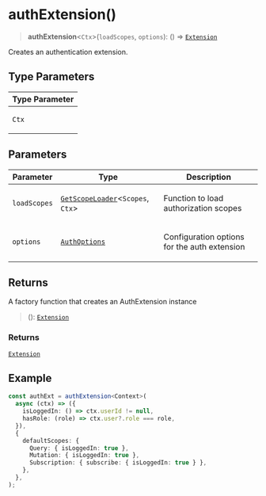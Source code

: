 # authExtension()

> **authExtension**\<`Ctx`\>(`loadScopes`, `options`): () => [`Extension`](../../core/sdk/classes/Extension.md)

Creates an authentication extension.

## Type Parameters

<table>
<thead>
<tr>
<th>Type Parameter</th>
</tr>
</thead>
<tbody>
<tr>
<td>

`Ctx`

</td>
</tr>
</tbody>
</table>

## Parameters

<table>
<thead>
<tr>
<th>Parameter</th>
<th>Type</th>
<th>Description</th>
</tr>
</thead>
<tbody>
<tr>
<td>

`loadScopes`

</td>
<td>

[`GetScopeLoader`](../type-aliases/GetScopeLoader.md)\<`Scopes`, `Ctx`\>

</td>
<td>

Function to load authorization scopes

</td>
</tr>
<tr>
<td>

`options`

</td>
<td>

[`AuthOptions`](../interfaces/AuthOptions.md)

</td>
<td>

Configuration options for the auth extension

</td>
</tr>
</tbody>
</table>

## Returns

A factory function that creates an AuthExtension instance

> (): [`Extension`](../../core/sdk/classes/Extension.md)

### Returns

[`Extension`](../../core/sdk/classes/Extension.md)

## Example

```typescript
const authExt = authExtension<Context>(
  async (ctx) => ({
    isLoggedIn: () => ctx.userId != null,
    hasRole: (role) => ctx.user?.role === role,
  }),
  {
    defaultScopes: {
      Query: { isLoggedIn: true },
      Mutation: { isLoggedIn: true },
      Subscription: { subscribe: { isLoggedIn: true } },
    },
  },
);
```
